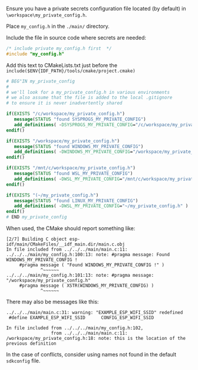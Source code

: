 
Ensure you have a private secrets configuration file located (by default) in
 `\workspace\my_private_config.h`.

Place `my_config.h` in the `./main/` directory.

Include the file in source code where secrets are needed:
```C
/* include private my_config.h first  */
#include "my_config.h"
```

Add this text to CMakeLists.txt just before the `include($ENV{IDF_PATH}/tools/cmake/project.cmake)`

```cmake
# BEG"IN my_private_config
#
# we'll look for a my_private_config.h in various environments
# we also assume that the file is added to the local .gitignore
# to ensure it is never inadvertently shared

if(EXISTS "/c/workspace/my_private_config.h")
   message(STATUS "found SYSPROGS_MY_PRIVATE_CONFIG")
   add_definitions( -DSYSPROGS_MY_PRIVATE_CONFIG="/c/workspace/my_private_config.h" )
endif()

if(EXISTS "/workspace/my_private_config.h")
   message(STATUS "found WINDOWS_MY_PRIVATE_CONFIG")
   add_definitions( -DWINDOWS_MY_PRIVATE_CONFIG="/workspace/my_private_config.h" )
endif()

if(EXISTS "/mnt/c/workspace/my_private_config.h")
   message(STATUS "found WSL_MY_PRIVATE_CONFIG")
   add_definitions( -DWSL_MY_PRIVATE_CONFIG="/mnt/c/workspace/my_private_config.h" )
endif()

if(EXISTS "(~/my_private_config.h")
   message(STATUS "found LINUX_MY_PRIVATE_CONFIG")
   add_definitions( -DWSL_MY_PRIVATE_CONFIG="~/my_private_config.h" )
endif()
# END my_private_config
```

When used, the CMake should report something like:

```
[2/7] Building C object esp-idf/main/CMakeFiles/__idf_main.dir/main.c.obj
In file included from ../../../main/main.c:11:
../../../main/my_config.h:100:13: note: #pragma message: Found WINDOWS_MY_PRIVATE_CONFIG !
     #pragma message ( "Found WINDOWS_MY_PRIVATE_CONFIG !" )
             ^~~~~~~
../../../main/my_config.h:101:13: note: #pragma message: "/workspace/my_private_config.h"
     #pragma message ( XSTR(WINDOWS_MY_PRIVATE_CONFIG) )
             ^~~~~~~
```

There may also be messages like this:

```
../../../main/main.c:31: warning: "EXAMPLE_ESP_WIFI_SSID" redefined
 #define EXAMPLE_ESP_WIFI_SSID      CONFIG_ESP_WIFI_SSID
 
In file included from ../../../main/my_config.h:102,
                 from ../../../main/main.c:11:
/workspace/my_private_config.h:18: note: this is the location of the previous definition
```

In the case of conflicts, consider using names not found in the default `sdkconfig` file.